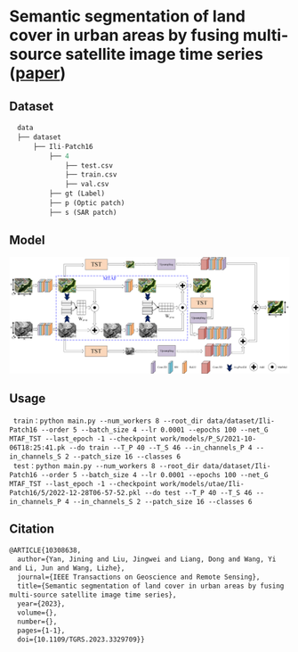 # Semantic segmentation of land cover in urban areas by fusing multi-source satellite image time series  ([paper](https://ieeexplore.ieee.org/document/10308638))

## Dataset
```python
  data
  ├── dataset
      ├── Ili-Patch16
          ├── 4
              ├── test.csv
              ├── train.csv
              ├── val.csv
          ├── gt (Label)
          ├── p (Optic patch)
          ├── s (SAR patch)
  ```

## Model
![demo](asset/model2.png)

## Usage
```
 train：python main.py --num_workers 8 --root_dir data/dataset/Ili-Patch16 --order 5 --batch_size 4 --lr 0.0001 --epochs 100 --net_G MTAF_TST --last_epoch -1 --checkpoint work/models/P_S/2021-10-06T18:25:41.pk --do train --T_P 40 --T_S 46 --in_channels_P 4 --in_channels_S 2 --patch_size 16 --classes 6
 test：python main.py --num_workers 8 --root_dir data/dataset/Ili-Patch16 --order 5 --batch_size 4 --lr 0.0001 --epochs 100 --net_G MTAF_TST --last_epoch -1 --checkpoint work/models/utae/Ili-Patch16/5/2022-12-28T06-57-52.pkl --do test --T_P 40 --T_S 46 --in_channels_P 4 --in_channels_S 2 --patch_size 16 --classes 6
 ```

## Citation
```
@ARTICLE{10308638,
  author={Yan, Jining and Liu, Jingwei and Liang, Dong and Wang, Yi and Li, Jun and Wang, Lizhe},
  journal={IEEE Transactions on Geoscience and Remote Sensing}, 
  title={Semantic segmentation of land cover in urban areas by fusing multi-source satellite image time series}, 
  year={2023},
  volume={},
  number={},
  pages={1-1},
  doi={10.1109/TGRS.2023.3329709}}
```

